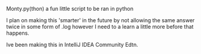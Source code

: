 Monty.py(thon) a fun little script to be ran in python

I plan on making this 'smarter' in the future by not allowing the same answer twice in some form of .log however I need to a learn a little more before that happens.

Ive been making this in IntelliJ IDEA Community Edtn.
